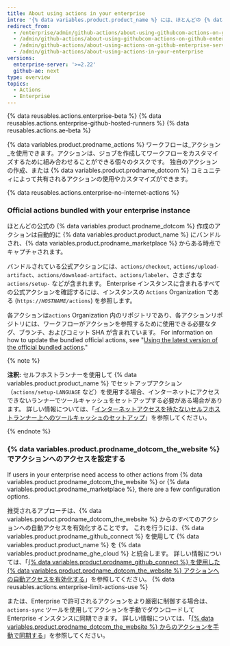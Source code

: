 ```yaml
---
title: About using actions in your enterprise
intro: '{% data variables.product.product_name %} には、ほとんどの {% data variables.product.prodname_dotcom %} 作成のアクションが含まれ、{% data variables.product.prodname_dotcom_the_website %} および {% data variables.product.prodname_marketplace %} からの他のアクションへのアクセスを有効にするためのオプションがあります。'
redirect_from:
  - /enterprise/admin/github-actions/about-using-githubcom-actions-on-github-enterprise-server
  - /admin/github-actions/about-using-githubcom-actions-on-github-enterprise-server
  - /admin/github-actions/about-using-actions-on-github-enterprise-server
  - /admin/github-actions/about-using-actions-in-your-enterprise
versions:
  enterprise-server: '>=2.22'
  github-ae: next
type: overview
topics:
  - Actions
  - Enterprise
---
```

{% data reusables.actions.enterprise-beta %}
{% data reusables.actions.enterprise-github-hosted-runners %}
{% data reusables.actions.ae-beta %}

{% data variables.product.prodname_actions %} ワークフローは_アクション_を使用できます。アクションは、ジョブを作成してワークフローをカスタマイズするために組み合わせることができる個々のタスクです。 独自のアクションの作成、または {% data variables.product.prodname_dotcom %} コミュニティによって共有されるアクションの使用やカスタマイズができます。

{% data reusables.actions.enterprise-no-internet-actions %}

### Official actions bundled with your enterprise instance

ほとんどの公式の {% data variables.product.prodname_dotcom %} 作成のアクションは自動的に {% data variables.product.product_name %} にバンドルされ、{% data variables.product.prodname_marketplace %} からある時点でキャプチャされます。

バンドルされている公式アクションには、`actions/checkout`, `actions/upload-artifact`、`actions/download-artifact`、`actions/labeler`、さまざまな `actions/setup-` などが含まれます。 Enterprise インスタンスに含まれるすべての公式アクションを確認するには、インスタンスの `Actions` Organization である (<code>https://<em>HOSTNAME</em>/actions</code>) を参照します。

各アクションは`actions` Organization 内のリポジトリであり、各アクションリポジトリには、ワークフローがアクションを参照するために使用できる必要なタグ、ブランチ、およびコミット SHA が含まれています。 For information on how to update the bundled official actions, see "[Using the latest version of the official bundled actions](/admin/github-actions/using-the-latest-version-of-the-official-bundled-actions)."

{% note %}

**注釈:** セルフホストランナーを使用して {% data variables.product.product_name %} でセットアップアクション（`actions/setup-LANGUAGE` など）を使用する場合、インターネットにアクセスできないランナーでツールキャッシュをセットアップする必要がある場合があります。 詳しい情報については、「[インターネットアクセスを持たないセルフホストランナー上へのツールキャッシュのセットアップ](/enterprise/admin/github-actions/setting-up-the-tool-cache-on-self-hosted-runners-without-internet-access)」を参照してください。

{% endnote %}

### {% data variables.product.prodname_dotcom_the_website %} でアクションへのアクセスを設定する

If users in your enterprise need access to other actions from {% data variables.product.prodname_dotcom_the_website %} or {% data variables.product.prodname_marketplace %}, there are a few configuration options.

推奨されるアプローチは、{% data variables.product.prodname_dotcom_the_website %} からのすべてのアクションへの自動アクセスを有効化することです。 これを行うには、{% data variables.product.prodname_github_connect %} を使用して {% data variables.product.product_name %} を {% data variables.product.prodname_ghe_cloud %} と統合します。 詳しい情報については、「[{% data variables.product.prodname_github_connect %} を使用した {% data variables.product.prodname_dotcom_the_website %} アクションへの自動アクセスを有効化する](/enterprise/admin/github-actions/enabling-automatic-access-to-githubcom-actions-using-github-connect)」を参照してください。 {% data reusables.actions.enterprise-limit-actions-use %}

または、Enterprise で許可されるアクションをより厳密に制御する場合は、`actions-sync` ツールを使用してアクションを手動でダウンロードして Enterprise インスタンスに同期できます。 詳しい情報については、「[{% data variables.product.prodname_dotcom_the_website %} からのアクションを手動で同期する](/enterprise/admin/github-actions/manually-syncing-actions-from-githubcom)」を参照してください。
